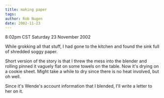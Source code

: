 ```yaml
---
title: making paper
tags: 
author: Rob Nugen
date: 2002-11-23
---
```


<p class=date>8:02pm CST Saturday 23 November 2002</p>

<p>While grokking all that stuff, I had gone to the kitchen and found
the sink full of shredded soggy paper.</p>

<p>Short version of the story is that I threw the mess into the
blender and rolling pinned it vaguely flat on some towels on the
table.  Now it's drying on a cookie sheet.  Might take a while to dry
since there is no heat involved, but oh well.</p>

<p>Since it's Wende's account information that I blended, I'll write a
letter to her on it.</p>

